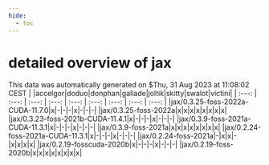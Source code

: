 ```yaml
---
hide:
  - toc
---
```


detailed overview of jax
========================


This data was automatically generated on $Thu, 31 Aug 2023 at 11:08:02 CEST
| |accelgor|doduo|donphan|gallade|joltik|skitty|swalot|victini|
| :---: | :---: | :---: | :---: | :---: | :---: | :---: | :---: | :---: |
|jax/0.3.25-foss-2022a-CUDA-11.7.0|x|-|-|-|x|-|-|-|
|jax/0.3.25-foss-2022a|x|x|x|x|x|x|x|x|
|jax/0.3.23-foss-2021b-CUDA-11.4.1|x|-|-|-|x|-|-|-|
|jax/0.3.9-foss-2021a-CUDA-11.3.1|x|-|-|-|x|-|-|-|
|jax/0.3.9-foss-2021a|x|x|x|x|x|x|x|x|
|jax/0.2.24-foss-2021a-CUDA-11.3.1|x|-|-|-|x|-|-|-|
|jax/0.2.24-foss-2021a|-|x|x|-|x|x|x|x|
|jax/0.2.19-fosscuda-2020b|x|-|-|-|x|-|-|-|
|jax/0.2.19-foss-2020b|x|x|x|x|x|x|x|x|
